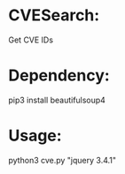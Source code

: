 # CVESearch:
Get CVE IDs

# Dependency:

pip3 install beautifulsoup4

# Usage:

python3 cve.py "jquery 3.4.1"
